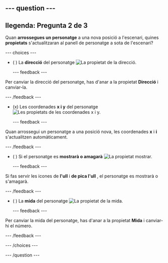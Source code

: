 --- question ---
---
llegenda: Pregunta 2 de 3
---

Quan **arrossegues un personatge** a una nova posició a l'escenari, quines **propietats** s'actualitzaran al panell de personatge a sota de l'escenari?

--- choices ---

- ( ) La **direcció** del personatge ![La propietat de la direcció.](images/direction.png)

  --- feedback ---

Per canviar la direcció del personatge, has d'anar a la propietat **Direcció** i canviar-la.

  --- /feedback ---

- (x) Les coordenades **x i y** del personatge ![Les propietats de les coordenades x i y.](images/coordinates.png)

  --- feedback ---

Quan arrossegui un personatge a una posició nova, les coordenades **x** i **i** s'actualitzen automàticament.

  --- /feedback ---

- ( ) Si el personatge es  **mostrarà o amagarà** ![La propietat mostrar.](images/visibility.png)

  --- feedback ---

Si fas servir les icones de **l'ull** i **de pica l'ull** , el personatge es mostrarà o s'amagarà.

  --- /feedback ---

- ( ) La  **mida** del personatge ![La propietat de la mida.](images/size.png)

  --- feedback ---

Per canviar la mida del personatge, has d'anar a la propietat **Mida** i canviar-hi el número.

  --- /feedback ---

--- /choices ---

--- /question ---
